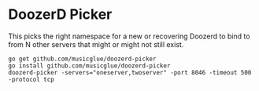 DoozerD Picker
==============
This picks the right namespace for a new or recovering Doozerd to bind to from N other servers that might or might not still exist.

```
go get github.com/musicglue/doozerd-picker
go install github.com/musicglue/doozerd-picker
doozerd-picker -servers="oneserver,twoserver" -port 8046 -timeout 500 -protocol tcp
```